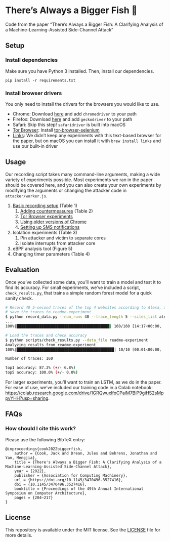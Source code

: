 # There’s Always a Bigger Fish 🎣

Code from the paper “There’s Always a Bigger Fish: A Clarifying Analysis of a Machine-Learning-Assisted Side-Channel Attack”

## Setup

### Install dependencies

Make sure you have Python 3 installed. Then, install our dependencies.

```
pip install -r requirements.txt
```

### Install browser drivers

You only need to install the drivers for the browsers you would like to use.

- Chrome: Download [here](https://googlechromelabs.github.io/chrome-for-testing/) and add `chromedriver` to your path
- Firefox: Download [here](https://github.com/mozilla/geckodriver/releases) and add `geckodriver` to your path
- Safari: Skip this step! `safaridriver` is built into macOS
- [Tor Browser](https://www.torproject.org): Install [tor-browser-selenium](https://github.com/webfp/tor-browser-selenium)
- [Links](<https://en.wikipedia.org/wiki/Links_(web_browser)>): We didn’t keep any experiments with this text-based browser for the paper, but on macOS you can install it with `brew install links` and use our built-in driver

## Usage

Our recording script takes many command-line arguments, making a wide variety of experiments possible. Most experiments we ran in the paper should be covered here, and you can also create your own experiments by modifying the arguments or changing the attacker code in `attacker/worker.js`.

1. [Basic recording setup](https://github.com/jackcook/bigger-fish/wiki/Basic-recording-setup) (Table 1)
   1. [Adding countermeasures](https://github.com/jackcook/bigger-fish/wiki/Basic-recording-setup#adding-countermeasures) (Table 2)
   2. [Tor Browser experiments](https://github.com/jackcook/bigger-fish/wiki/Basic-recording-setup#using-older-versions-of-chrome)
   3. [Using older versions of Chrome](https://github.com/jackcook/bigger-fish/wiki/Basic-recording-setup#using-older-versions-of-chrome)
   4. [Setting up SMS notifications](https://github.com/jackcook/bigger-fish/wiki/Basic-recording-setup#setting-up-sms-notifications)
2. Isolation experiments (Table 3)
   1. Pin attacker and victim to separate cores
   2. Isolate interrupts from attacker core
3. eBPF analysis tool (Figure 5)
4. Changing timer parameters (Table 4)

## Evaluation

Once you’ve collected some data, you’ll want to train a model and test it to find its accuracy. For small experiments, we’ve included a script, `check_results.py`, that trains a simple random forest model for a quick sanity check.

```bash
# Record 40 5-second traces of the top 4 websites according to Alexa, and
# save the traces to readme-experiment
$ python record_data.py --num_runs 40 --trace_length 5 --sites_list alexa4 --out_directory readme-experiment
...
100%|█████████████████████████████████████████| 160/160 [14:17<00:00,  5.36s/it]

# Load the traces and check accuracy
$ python scripts/check_results.py --data_file readme-experiment
Analyzing results from readme-experiment
100%|███████████████████████████████████████████| 10/10 [00:01<00:00,  5.83it/s]

Number of traces: 160

top1 accuracy: 87.3% (+/- 6.8%)
top5 accuracy: 100.0% (+/- 0.0%)
```

For larger experiments, you’ll want to train an LSTM, as we do in the paper. For ease of use, we’ve included our training code in a Colab notebook: https://colab.research.google.com/drive/1GRQwuxlfoCPaiM7BiP9giHS2sMppvYHH?usp=sharing.

## FAQs

### How should I cite this work?

Please use the following BibTeX entry:

```
@inproceedings{cook2022biggerfish,
    author = {Cook, Jack and Drean, Jules and Behrens, Jonathan and Yan, Mengjia},
    title = {There's Always a Bigger Fish: A Clarifying Analysis of a Machine-Learning-Assisted Side-Channel Attack},
    year = {2022},
    publisher = {Association for Computing Machinery},
    url = {https://doi.org/10.1145/3470496.3527416},
    doi = {10.1145/3470496.3527416},
    booktitle = {Proceedings of the 49th Annual International Symposium on Computer Architecture},
    pages = {204–217}
}
```

## License

This repository is available under the MIT license. See the [LICENSE](/LICENSE.md) file for more details.

